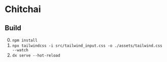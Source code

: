 # Chitchai

## Build
0. `npm install`
1. `npx tailwindcss -i src/tailwind_input.css -o ./assets/tailwind.css --watch`
2. `dx serve --hot-reload`